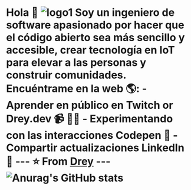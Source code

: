 # Hola 💬 ![logo1](https://github.com/Dreyuix/Dreyuix/assets/65123134/b610ada7-e668-44b9-80db-f3d030bb970b) Soy un ingeniero de software apasionado por hacer que el código abierto sea más sencillo y accesible, crear tecnología en IoT para elevar a las personas y construir comunidades. Encuéntrame en la web 🌎: - Aprender en público en Twitch or Drey.dev 📹 ✍🏾 - Experimentando con las interacciones Codepen 🏓 - Compartir actualizaciones LinkedIn 💼 --- ⭐️ From [Drey](https://github.com/Chemo-github) --- ![Anurag's GitHub stats](https://github-readme-stats.vercel.app/api?username=Chemo-github&show_icons=true&theme=transparent)
